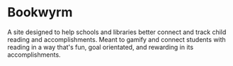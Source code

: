 # Bookwyrm
A site designed to help schools and libraries better connect and track child reading and accomplishments. Meant to gamify and connect students with reading in a way that's fun, goal orientated, and rewarding in its accomplishments. 
